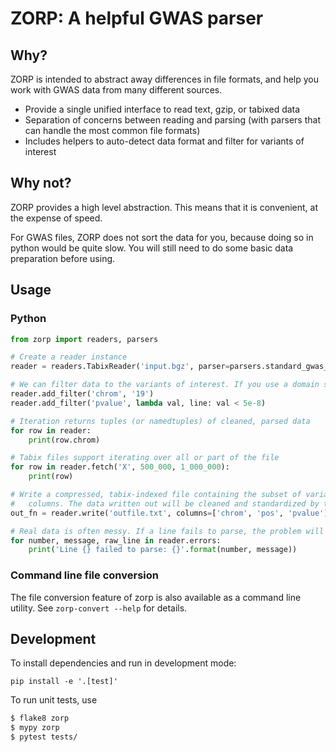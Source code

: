 # ZORP: A helpful GWAS parser

## Why?
ZORP is intended to abstract away differences in file formats, and help you work with GWAS data from many 
different sources.

- Provide a single unified interface to read text, gzip, or tabixed data
- Separation of concerns between reading and parsing (with parsers that can handle the most common file formats)
- Includes helpers to auto-detect data format and filter for variants of interest 

## Why not?
ZORP provides a high level abstraction. This means that it is convenient, at the expense of speed.

For GWAS files, ZORP does not sort the data for you, because doing so in python would be quite slow. You will still 
need to do some basic data preparation before using.

## Usage
### Python
```python
from zorp import readers, parsers

# Create a reader instance
reader = readers.TabixReader('input.bgz', parser=parsers.standard_gwas_parser, skip_rows=1, skip_errors=True)

# We can filter data to the variants of interest. If you use a domain specific parser, columns can be referenced by name
reader.add_filter('chrom', '19')
reader.add_filter('pvalue', lambda val, line: val < 5e-8)

# Iteration returns tuples (or namedtuples) of cleaned, parsed data
for row in reader:
    print(row.chrom)

# Tabix files support iterating over all or part of the file
for row in reader.fetch('X', 500_000, 1_000_000):
    print(row)

# Write a compressed, tabix-indexed file containing the subset of variants that match filters, choosing only specific 
#   columns. The data written out will be cleaned and standardized by the parser into a well-defined format. 
out_fn = reader.write('outfile.txt', columns=['chrom', 'pos', 'pvalue'], make_tabix=True)

# Real data is often messy. If a line fails to parse, the problem will be recorded.
for number, message, raw_line in reader.errors:
    print('Line {} failed to parse: {}'.format(number, message))

```

### Command line file conversion
The file conversion feature of zorp is also available as a command line utility. See `zorp-convert --help` for details.


## Development

To install dependencies and run in development mode:

`pip install -e '.[test]'`

To run unit tests, use

```bash
$ flake8 zorp
$ mypy zorp
$ pytest tests/
```
